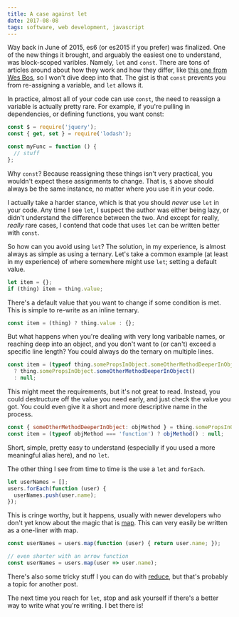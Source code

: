```yaml
---
title: A case against let
date: 2017-08-08
tags: software, web development, javascript
---
```


Way back in June of 2015, es6 (or es2015 if you prefer) was finalized. One of the new things it brought, and arguably the easiest one to understand, was block-scoped varibles. Namely, `let` and `const`. There are tons of articles around about how they work and how they differ, like [this one from Wes Bos](http://wesbos.com/let-vs-const/), so I won't dive deep into that. The gist is that `const` prevents you from re-assigning a variable, and `let` allows it.

In practice, almost all of your code can use `const`, the need to reassign a variable is actually pretty rare. For example, if you're pulling in dependencies, or defining functions, you want const:

```js
const $ = require('jquery');
const { get, set } = require('lodash');

const myFunc = function () { 
  // stuff
};
```

Why `const`? Because reassigning these things isn't very practical, you wouldn't expect these assignments to change. That is, `$` above should always be the same instance, no matter where you use it in your code.

I actually take a harder stance, which is that you should *never* use `let` in your code. Any time I see `let`, I suspect the author was either being lazy, or didn't understand the difference between the two. And except for really, *really* rare cases, I contend that code that uses `let` can be written better with `const`. 

So how can you avoid using `let`? The solution, in my experience, is almost always as simple as using a ternary. Let's take a common example (at least in my experience) of where somewhere might use `let`; setting a default value.

```js
let item = {};
if (thing) item = thing.value;
```

There's a default value that you want to change if some condition is met. This is simple to re-write as an inline ternary.

```js
const item = (thing) ? thing.value : {};
```

But what happens when you're dealing with very long varibable names, or reaching deep into an object, and you don't want to (or can't) exceed a specific line length? You could always do the ternary on multiple lines. 

```js
const item = (typeof thing.somePropsInObject.someOtherMethodDeeperInObject === 'function') 
  ? thing.somePropsInObject.someOtherMethodDeeperInObject()
  : null;
```

This might meet the requirements, but it's not great to read. Instead, you could destructure off the value you need early, and just check the value you got. You could even give it a short and more descriptive name in the process.

```js
const { someOtherMethodDeeperInObject: objMethod } = thing.somePropsInObject;
const item = (typeof objMethod === 'function') ? objMethod() : null;
```

Short, simple, pretty easy to understand (especially if you used a more meaningful alias here), and no `let`. 

The other thing I see from time to time is the use a `let` and `forEach`.

```js
let userNames = [];
users.forEach(function (user) {
  userNames.push(user.name);
});
```

This is cringe worthy, but it happens, usually with newer developers who don't yet know about the magic that is [map](https://developer.mozilla.org/en-US/docs/Web/JavaScript/Reference/Global_Objects/Array/map). This can very easily be written as a one-liner with map.

```js
const userNames = users.map(function (user) { return user.name; });

// even shorter with an arrow function
const userNames = users.map(user => user.name);
```

There's also some tricky stuff I you can do with [reduce](https://developer.mozilla.org/en-US/docs/Web/JavaScript/Reference/Global_Objects/Array/reduce), but that's probably a topic for another post.

The next time you reach for `let`, stop and ask yourself if there's a better way to write what you're writing. I bet there is!